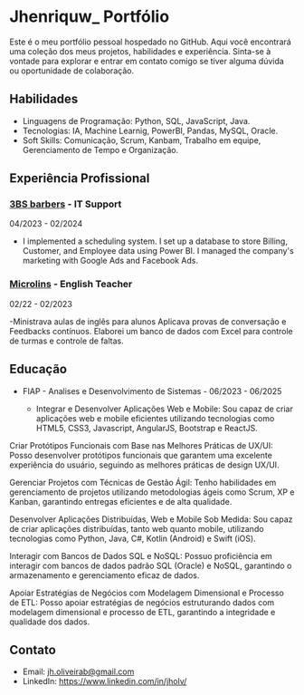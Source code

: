 # Jhenriquw_ Portfólio

Este é o meu portfólio pessoal hospedado no GitHub. Aqui você encontrará uma coleção dos meus projetos, habilidades e experiência. Sinta-se à vontade para explorar e entrar em contato comigo se tiver alguma dúvida ou oportunidade de colaboração.


## Habilidades

- Linguagens de Programação: Python, SQL, JavaScript, Java.
- Tecnologias: IA, Machine Learnig, PowerBI, Pandas, MySQL, Oracle.
- Soft Skills: Comunicação, Scrum, Kanbam, Trabalho em equipe, Gerenciamento de Tempo e Organização.

## Experiência Profissional

### [3BS barbers](https://3bs.ie/) - IT Support
 04/2023 - 02/2024

- I implemented a scheduling system.
I set up a database to store Billing, Customer, and Employee data using Power BI.
I managed the company's marketing with Google Ads and Facebook Ads.

### [Microlins](https://www.microlins.com.br/) - English Teacher
02/22 - 02/2023

-Ministrava aulas de inglês para alunos 
Aplicava provas de conversação e Feedbacks contínuos. 
Elaborei um banco de dados com Excel para controle de turmas e controle de faltas. 

## Educação

- FIAP - Analises e Desenvolvimento de Sistemas - 06/2023 - 06/2025

  - Integrar e Desenvolver Aplicações Web e Mobile: Sou capaz de criar aplicações web e mobile eficientes utilizando tecnologias como HTML5, CSS3, Javascript, AngularJS, Bootstrap e ReactJS.

Criar Protótipos Funcionais com Base nas Melhores Práticas de UX/UI: Posso desenvolver protótipos funcionais que garantem uma excelente experiência do usuário, seguindo as melhores práticas de design UX/UI.

Gerenciar Projetos com Técnicas de Gestão Ágil: Tenho habilidades em gerenciamento de projetos utilizando metodologias ágeis como Scrum, XP e Kanban, garantindo entregas eficientes e de alta qualidade.

Desenvolver Aplicações Distribuídas, Web e Mobile Sob Medida: Sou capaz de criar aplicações distribuídas, tanto web quanto mobile, utilizando tecnologias como Python, Java, C#, Kotlin (Android) e Swift (iOS).

Interagir com Bancos de Dados SQL e NoSQL: Possuo proficiência em interagir com bancos de dados padrão SQL (Oracle) e NoSQL, garantindo o armazenamento e gerenciamento eficaz de dados.

Apoiar Estratégias de Negócios com Modelagem Dimensional e Processo de ETL: Posso apoiar estratégias de negócios estruturando dados com modelagem dimensional e processo de ETL, garantindo a integridade e qualidade dos dados.

## Contato

- Email: jh.oliveirab@gmail.com
- LinkedIn: https://www.linkedin.com/in/jholv/

